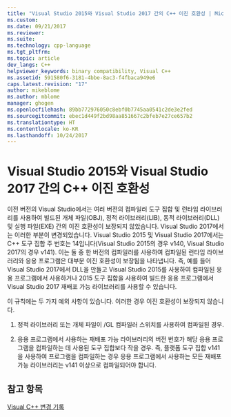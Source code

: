 ```yaml
---
title: "Visual Studio 2015와 Visual Studio 2017 간의 C++ 이진 호환성 | Microsoft Docs"
ms.custom: 
ms.date: 09/21/2017
ms.reviewer: 
ms.suite: 
ms.technology: cpp-language
ms.tgt_pltfrm: 
ms.topic: article
dev_langs: C++
helpviewer_keywords: binary compatibility, Visual C++
ms.assetid: 591580f6-3181-4bbe-8ac3-f4fbaca949e6
caps.latest.revision: "17"
author: mikeblome
ms.author: mblome
manager: ghogen
ms.openlocfilehash: 89bb772976050c8ebf0b7745aa0541c2de3e2fed
ms.sourcegitcommit: ebec1d449f2bd98aa851667c2bfeb7e27ce657b2
ms.translationtype: HT
ms.contentlocale: ko-KR
ms.lasthandoff: 10/24/2017
---
```

# <a name="c-binary-compatibility-between-visual-studio-2015-and-visual-studio-2017"></a>Visual Studio 2015와 Visual Studio 2017 간의 C++ 이진 호환성


이전 버전의 Visual Studio에서는 여러 버전의 컴파일러 도구 집합 및 런타임 라이브러리를 사용하여 빌드된 개체 파일(OBJ), 정적 라이브러리(LIB), 동적 라이브러리(DLL) 및 실행 파일(EXE) 간의 이진 호환성이 보장되지 않았습니다. Visual Studio 2017에서는 이러한 부분이 변경되었습니다. Visual Studio 2015 및 Visual Studio 2017에서는 C++ 도구 집합 주 번호는 14입니다(Visual Studio 2015의 경우 v140, Visual Studio 2017의 경우 v141). 이는 둘 중 한 버전의 컴파일러를 사용하여 컴파일된 런타임 라이브러리와 응용 프로그램은 대부분 이진 호환성이 보장됨을 나타냅니다. 즉, 예를 들어 Visual Studio 2017에서 DLL을 만들고 Visual Studio 2015를 사용하여 컴파일된 응용 프로그램에서 사용하거나 2015 도구 집합을 사용하여 빌드한 응용 프로그램에서 Visual Studio 2017 재배포 가능 라이브러리를 사용할 수 있습니다.  

이 규칙에는 두 가지 예외 사항이 있습니다. 이러한 경우 이진 호환성이 보장되지 않습니다.  

1) 정적 라이브러리 또는 개체 파일이 /GL 컴파일러 스위치를 사용하여 컴파일된 경우.  

2) 응용 프로그램에서 사용하는 재배포 가능 라이브러리의 버전 번호가 해당 응용 프로그램을 컴파일하는 데 사용된 도구 집합보다 작을 경우. 즉, 플랫폼 도구 집합 v141을 사용하여 프로그램을 컴파일하는 경우 응용 프로그램에서 사용하는 모든 재배포 가능 라이브러리는 v141 이상으로 컴파일되어야 합니다.  

## <a name="see-also"></a>참고 항목  

[Visual C++ 변경 기록](..\porting\visual-cpp-change-history-2003-2015.md)


